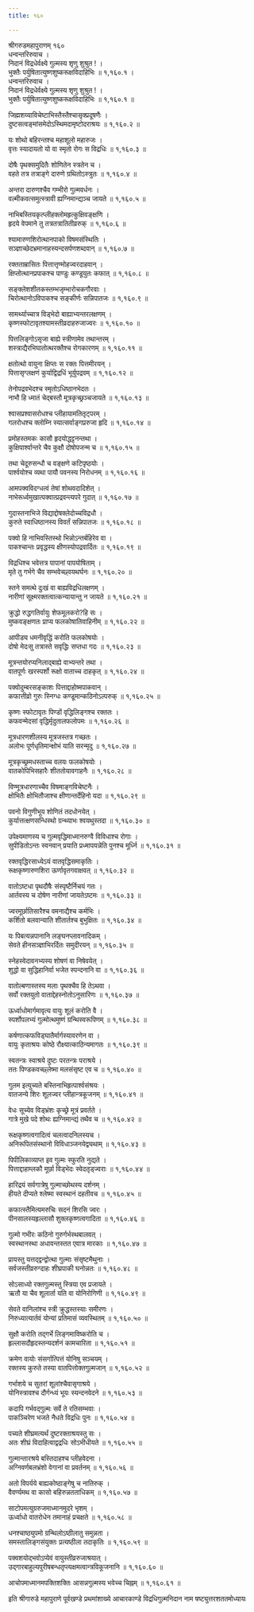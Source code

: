 ```yaml
---
title: १६०

---
```

श्रीगरुडमहापुराणम् १६०  
धन्वन्तरिरुवाच ।  
निदानं विद्रधेर्वक्ष्ये गुल्मस्य शृणु शुश्रुत ! ।  
भुक्तैः पर्युषितात्युष्णशुष्करूक्षविदाहिभिः ॥ १,१६०.१ ।  
धन्वन्तरिरुवाच ।  
निदानं विद्रधेर्वक्ष्ये गुल्मस्य शृणु शुश्रुत ! ।  
भुक्तैः पर्युषितात्युष्णशुष्करूक्षविदाहिभिः ॥ १,१६०.१ ॥  
  
जिह्मशय्याविचेष्टाभिस्तैस्तैश्चासृक्प्रदूषणैः ।  
दुष्टसत्वङ्मांसमेदोऽस्थिमदामृष्टोदराश्रयः ॥ १,१६०.२ ॥  
  
यः शोथो बहिरन्तश्च महाशूलो महारुजः ।  
वृत्तः स्यादायतो यो वा स्मृतो रोगः स विद्रधिः ॥ १,१६०.३ ॥  
  
दोषैः पृथक्समुदितैः शोणितेन स्त्रतेन च ।  
वहते तत्र तत्राङ्गे दारुणे ग्रथितोऽस्त्रुतः ॥ १,१६०.४ ॥  
  
अन्तरा दारुणश्चैव गम्भीरो गुल्मवर्धनः ।  
वल्मीकवत्समुत्स्त्रावी ह्यग्निमान्द्यञ्च जायते ॥ १,१६०.५ ॥  
  
नाभिबस्तियकृत्प्लीहक्लोमहृत्कुक्षिवङ्क्षणि ।  
हृदये वेपमाने तु तत्रतत्रातितीव्ररुक् ॥ १,१६०.६ ॥  
  
श्यामारुणशिरोत्थानपाको विषमसंस्थितिः ।  
सञ्ज्ञाच्छेदभ्रमानाहस्यन्दसर्पणशब्दवान् ॥ १,१६०.७ ॥  
  
रक्तताम्रासितः पित्तात्तृण्मोहज्वरदाहवान् ।  
क्षिप्तोत्थानप्रपाकश्च पाण्डुः कण्डूयुतः कफात् ॥ १,१६०.८ ॥  
  
सङ्क्लेशशीतकस्तम्भजृम्भारोचकगौरवाः ।  
चिरोत्थानोऽविपाकश्च सङ्कीर्णः सन्निपातजः ॥ १,१६०.९ ॥  
  
सामर्थ्याच्चात्र विड्भेदो बाह्याभ्यन्तरलक्षणम् ।  
कृष्णस्फोटावृतश्यामस्तीव्रदाहरुजाज्वरः ॥ १,१६०.१० ॥  
  
पित्तलिङ्गोऽसृजा बाह्ये स्त्रीणामेव तथान्तरम् ।  
शस्त्राद्यैरभिघातोत्थरक्तैश्च रोगकारणम् ॥ १,१६०.११ ॥  
  
क्षतोत्थो वायुना क्षिप्तः स रक्तः पित्तमीरयन् ।  
पित्तासृग्लक्षणं कुर्याद्विद्रधिं भूर्युपद्रवम् ॥ १,१६०.१२ ॥  
  
तेनोपद्रवभेदश्च स्मृतोऽधिष्ठानभेदतः ।  
नाभौ हि ध्मातं चेद्बस्तौ मूत्रकृच्छ्रञ्चजायते ॥ १,१६०.१३ ॥  
  
श्वासप्रश्वासरोधश्च प्लीहायामतितृट्परम् ।  
गलरोधश्च क्लोम्नि स्यात्सर्वाङ्गप्ररुजा हृदि ॥ १,१६०.१४ ॥  
  
प्रमोहस्तमकः कासौ हृदयोद्धट्टनन्तथा ।  
कुक्षिपार्श्वान्तरे चैव कुक्षौ दोषोपजन्म च ॥ १,१६०.१५ ॥  
  
तथा चेदूरुसन्धौ च वङ्क्षणे कटिपृष्ठयोः ।  
पार्श्वयोश्च व्यथा पायौ पवनस्य निरोधनम् ॥ १,१६०.१६ ॥  
  
आमपक्वविदग्धत्वं तेषां शोथवदादिशेत् ।  
नाभेरूर्ध्वमुखात्पक्वात्प्रद्रवन्त्यपरे गुदात् ॥ १,१६०.१७ ॥  
  
गुदास्तनाभिजे विद्याद्दोषक्लेदोच्चविद्रधौ ।  
कुरुते स्वाधिष्ठानस्य विवर्तं सन्निपातजः ॥ १,१६०.१८ ॥  
  
पक्वो हि नाभिवस्तिस्थो भिन्नोऽन्तर्बहिरेव वा ।  
पाकश्चान्तः प्रवृद्धस्य क्षीणस्योपद्रवार्दितः ॥ १,१६०.१९ ॥  
  
विद्रधिश्च भवेत्तत्र पापानां पापयोषिताम् ।  
मृते तु गर्भगे चैव सम्भवेच्छ्वयथर्घनः ॥ १,१६०.२० ॥  
  
स्तने समत्थे दुःखं वा बाह्यविद्रधिलक्षणम् ।  
नारीणां सूक्ष्मरक्तत्वात्कन्यायान्तु न जायते ॥ १,१६०.२१ ॥  
  
क्रुद्धो रुद्धगतिर्वायुः शेफमूलकरो?हि सः ।  
मुष्कवङ्क्षणतः प्राप्य फलकोषातिवाहिनीम् ॥ १,१६०.२२ ॥  
  
आपीड्य धमनीवृद्धिं करोति फलकोषयोः ।  
दोषो मेदःसु तत्रास्ते सवृद्धिः सप्तधा गदः ॥ १,१६०.२३ ॥  
  
मूत्रन्तयोरप्यनिलाद्बाह्ये वाभ्यन्तरे तथा ।  
वातपूर्णः खरस्पर्शो रूक्षो वाताच्च दाहकृत् ॥ १,१६०.२४ ॥  
  
पक्वोदुम्बरसङ्काशः पित्ताद्दाहोष्मपाकवान् ।  
कफात्तीव्रो गुरुः स्निग्धः कण्डूमान्कठिनोऽल्परुक् ॥ १,१६०.२५ ॥  
  
कृष्णः स्फोटावृतः पिण्डों वृद्धिलिङ्गश्च रक्ततः ।  
कफवन्मेदसां वृद्धिर्मृदुतालफलोपमः ॥ १,१६०.२६ ॥  
  
मूत्रधारणशीलस्य मूत्रजस्तत्र गच्छतः ।  
अलोभः पूर्णधृतिमान्क्षोभं याति सरन्मृदु ॥ १,१६०.२७ ॥  
  
मूत्रकृच्छ्रमधस्ताच्च वलयः फलकोषयोः ।  
वातकोपिभिसहारैः शीततोयावगाहनैः ॥ १,१६०.२८ ॥  
  
विण्मूत्रधारणाच्चैव विषमाङ्गविचेष्टनैः ।  
क्षोभितैः क्षोभितौजाश्च क्षीणान्तर्देहिनो यदा ॥ १,१६०.२९ ॥  
  
पवनो विगुणीभूय शोणितं तदधोनयेत् ।  
कुर्यात्तत्क्षणसन्धिस्थो ग्रन्थ्याभः श्वयथुस्तदा ॥ १,१६०.३० ॥  
  
उपेक्ष्यमाणस्य च गुल्मवृद्धिमाध्मानरुग्वै विविधाश्च रोगाः ।  
सुपीडितोऽन्तः स्वनवान् प्रयाति प्रध्मापयन्नेति पुनश्च मूर्ध्नि ॥ १,१६०.३१ ॥  
  
रक्तवृद्धिरसाध्येऽयं वातवृद्धिसमाकृतिः ।  
रूक्षकृष्णारुणशिरा ऊर्णावृतगवाक्षवत् ॥ १,१६०.३२ ॥  
  
वातोऽष्टधा पृथदौषैः संस्पृष्टैर्निचयं गतः ।  
आर्तवस्य च दोषेण नारीणां जायतेऽष्टमः ॥ १,१६०.३३ ॥  
  
ज्वरमूर्छातिसारैश्च वमनाद्यैश्च कर्मभिः ।  
कर्शितो बलवान्याति शीतार्तश्च बुभुक्षितः ॥ १,१६०.३४ ॥  
  
यः पिबत्यन्नपानानि लङ्घनप्लावनादिकम् ।  
सेवते हीनसञ्ज्ञाभिरर्दितः समुदीरयन् ॥ १,१६०.३५ ॥  
  
स्नेहस्वेदावनभ्यस्य शोषणं वा निषेवयेत् ।  
शुद्धो वा सुद्धिहानिर्वा भजेत स्पन्दनानि वा ॥ १,१६०.३६ ॥  
  
वातोल्बणास्तस्य मलाः पृथक्चैव हि तेऽथवा ।  
सर्वो रक्तयुतो वाताद्देहस्नोतोऽनुसारिणः ॥ १,१६०.३७ ॥  
  
ऊर्ध्वाधोमार्गमावृत्य वायुः शूलं करोति वै ।  
स्पर्शोपलभ्यं गुल्मोत्थमुष्णं ग्रन्थिस्वरूपिणम् ॥ १,१६०.३८ ॥  
  
कर्षणात्कफविड्घातैर्मार्गस्यावरणेन वा ।  
वायुः कृताश्रयः कोष्ठे रौक्ष्यात्काठिन्यमागतः ॥ १,१६०.३९ ॥  
  
स्वतन्त्रः स्वाश्रये दुष्टः परतन्त्रः पराश्रये ।  
ततः पिण्डकवच्छ्लेष्मा मलसंसृष्ट एव च ॥ १,१६०.४० ॥  
  
गुलम इत्युच्यते बस्तिनाभिहृत्पार्श्वसंश्रयः ।  
वातजन्ये शिरः शूलज्वर प्लीहान्त्रकूजनम् ॥ १,१६०.४१ ॥  
  
वेधः सूच्येव विड्भ्रंशः कृच्छ्रे मूत्रं प्रवर्तते ।  
गात्रे मुखे पदे शोथः ह्यग्निमान्द्यं तथैव च ॥ १,१६०.४२ ॥  
  
रूक्षकृष्णत्वगादित्वं चलत्वादनिलस्यच ।  
अनिरूपितसंस्थानो विविधाञ्जनयेद्व्यथाम् ॥ १,१६०.४३ ॥  
  
पिपीलिकाव्याप्त इव गुल्मः स्फुरति नुद्यते ।  
पित्ताद्दाहाम्लकौ मूर्छा विड्भेदः स्वेदतृड्ज्वराः ॥ १,१६०.४४ ॥  
  
हारिद्रयं सर्वगात्रेषु गुल्माच्छोथस्य दर्शनम् ।  
हीयते दीप्यते श्लेष्मा स्वस्थानं दहतीवच ॥ १,१६०.४५ ॥  
  
कफात्स्तैमित्यमरुचिः सदनं शिरसि ज्वरः ।  
पीनसालस्यहृल्लासौ शुक्लकृष्णत्वगादिता ॥ १,१६०.४६ ॥  
  
गुल्मो गभीरः कठिनो गुरुर्गर्भस्थबालवत् ।  
स्वस्थानस्था अधावन्तस्तत एवात्र मारकाः ॥ १,१६०.४७ ॥  
  
प्रायस्तु यत्तद्द्वन्द्वोत्था गुल्माः संसृष्टमैथुनाः ।  
सर्वजस्तीव्ररुग्दाहः शीघ्रपाकी घनोन्नतः ॥ १,१६०.४८ ॥  
  
सोऽसाध्यो रक्तगुल्मस्तु स्त्रिया एव प्रजायते ।  
ऋतौ या चैव शूलार्ता यति वा योनिरोगिणी ॥ १,१६०.४९ ॥  
  
सेवते वानिलांश्च स्त्री क्रुद्धस्तस्याः समीरणः ।  
निरुध्यात्यार्तवं योन्यां प्रतिमासं व्यवस्थितम् ॥ १,१६०.५० ॥  
  
सुक्षौ करोति तद्गर्भे लिङ्गमाविष्करोति च ।  
हृल्लासदौहृदस्तन्यदर्शनं कामचारिता ॥ १,१६०.५१ ॥  
  
क्रमेण वायोः संसर्गात्पित्तं योनिषु सञ्चयम् ।  
रक्तस्य कुरुते तस्या वातपित्तोक्तगुल्मजान् ॥ १,१६०.५२ ॥  
  
गर्भाशये च सुतरां शूलांश्चैवासृगाश्रये ।  
योनिस्त्रावश्च दौर्गन्ध्यं भूयः स्यन्दनवेदने ॥ १,१६०.५३ ॥  
  
कदापि गर्भवद्गुल्मः सर्वे ते रतिसम्भवाः ।  
पाकञ्चिरेण भजते नैधते विद्रधिः पुनः ॥ १,१६०.५४ ॥  
  
पच्यते शीघ्रमत्यर्थं दुष्टरक्ताश्रयस्तु सः ।  
अतः शीघ्रं विदाहित्वाद्वद्रधिः सोऽभीधीयते ॥ १,१६०.५५ ॥  
  
गुल्मान्तारश्रये बस्तिदाहश्च प्लीहवेदना ।  
अग्निवर्णबलभ्रंशो वेगानां वा प्रवर्तनम् ॥ १,१६०.५६ ॥  
  
अतो विपर्यये बाह्यकोष्ठाङ्गेषु च नातिरुक् ।  
वैवर्ण्यमथ वा कासो बहिरुन्नतताधिकम् ॥ १,१६०.५७ ॥  
  
साटोपमत्युग्ररुजमाध्मानमुदरे भृशम् ।  
ऊर्ध्वाधो वातरोधेन तमानाहं प्रचक्षते ॥ १,१६०.५८ ॥  
  
धनश्चाष्ठ्युपमो ग्रन्थिलोऽष्ठीलातु समुन्नता ।  
समस्तालिङ्गसंयुक्तः प्रत्यष्ठीला तदाकृतिः ॥ १,१६०.५९ ॥  
  
पक्वशयोद्भवोऽप्येवं वायुस्तीव्ररुजाश्रयात् ।  
उद्गारबाहुल्यपुरीषबन्धतृप्त्यक्षमत्वान्त्रविकूजनानि ॥ १,१६०.६० ॥  
  
आचोपमाध्मानमपक्तिशक्तिः आसन्नगुल्मस्य भवेच्च चिह्नम् ॥ १,१६०.६१ ॥  
  
इति श्रीगारुडे महापुराणे पूर्वखण्डे प्रथमांशाख्ये आचारकाण्डे विद्रधिगुल्मनिदान नाम षष्ट्युत्तरशततमोध्यायः